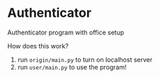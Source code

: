 # Authenticator
Authenticator program with office setup

How does this work? 
1. run `origin/main.py` to turn on localhost server
2. run `user/main.py` to use the program!
